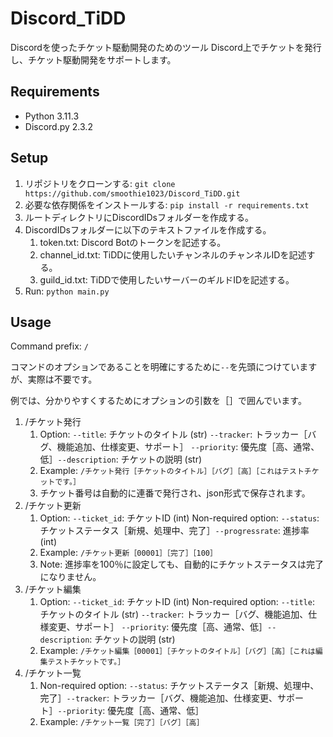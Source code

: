 # Discord_TiDD
Discordを使ったチケット駆動開発のためのツール
Discord上でチケットを発行し、チケット駆動開発をサポートします。

## Requirements
 - Python 3.11.3
 - Discord.py 2.3.2

## Setup
1. リポジトリをクローンする:
    `git clone https://github.com/smoothie1023/Discord_TiDD.git`
2. 必要な依存関係をインストールする: `pip install -r requirements.txt`
3. ルートディレクトリにDiscordIDsフォルダーを作成する。
4. DiscordIDsフォルダーに以下のテキストファイルを作成する。
    1. token.txt: Discord Botのトークンを記述する。
    2. channel_id.txt: TiDDに使用したいチャンネルのチャンネルIDを記述する。
    3. guild_id.txt: TiDDで使用したいサーバーのギルドIDを記述する。
5. Run: `python main.py`
## Usage
Command prefix: `/`

コマンドのオプションであることを明確にするために`--`を先頭につけていますが、実際は不要です。

例では、分かりやすくするためにオプションの引数を［］で囲んでいます。

1. /チケット発行
    1. Option: `--title`: チケットのタイトル (str) `--tracker`: トラッカー［バグ、機能追加、仕様変更、サポート］
               `--priority`: 優先度［高、通常、低］`--description`: チケットの説明 (str)
    2. Example: `/チケット発行［チケットのタイトル］［バグ］［高］［これはテストチケットです。］`
    3. チケット番号は自動的に連番で発行され、json形式で保存されます。
2. /チケット更新
    1. Option: `--ticket_id`: チケットID (int)
       Non-required option: `--status`: チケットステータス［新規、処理中、完了］`--progressrate`: 進捗率 (int)
    2. Example: `/チケット更新［00001］［完了］［100］`
    3. Note: 進捗率を100％に設定しても、自動的にチケットステータスは完了になりません。
3. /チケット編集
    1. Option: `--ticket_id`: チケットID (int)
       Non-required option: `--title`: チケットのタイトル (str) `--tracker`: トラッカー［バグ、機能追加、仕様変更、サポート］
         `--priority`: 優先度［高、通常、低］`--description`: チケットの説明 (str)
    2. Example: `/チケット編集［00001］［チケットのタイトル］［バグ］［高］［これは編集テストチケットです。］`
4. /チケット一覧
    1. Non-required option: `--status`: チケットステータス［新規、処理中、完了］`--tracker`: トラッカー［バグ、機能追加、仕様変更、サポート］`--priority`: 優先度［高、通常、低］
    2. Example: `/チケット一覧［完了］［バグ］［高］`
